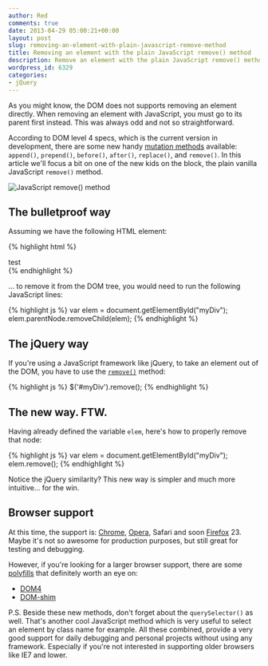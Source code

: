 ```yaml
---
author: Red
comments: true
date: 2013-04-29 05:00:21+00:00
layout: post
slug: removing-an-element-with-plain-javascript-remove-method
title: Removing an element with the plain JavaScript remove() method
description: Remove an element with the plain JavaScript remove() method available in the current DOM4 specs along with other mutation methods like append(), prepend(), before(), after() and replace().
wordpress_id: 6329
categories:
- jQuery
---
```


As you might know, the DOM does not supports removing an element directly. When removing an element with JavaScript, you must go to its parent first instead. This was always odd and not so straightforward.

According to DOM level 4 specs, which is the current version in development, there are some new handy [mutation methods](https://dvcs.w3.org/hg/domcore/raw-file/tip/Overview.html#interface-element) available: `append()`, `prepend()`, `before()`, `after()`, `replace()`, and `remove()`. In this article we'll focus a bit on one of the new kids on the block, the plain vanilla JavaScript `remove()` method.

![JavaScript remove() method](http://www.red-team-design.com/wp-content/uploads/2013/04/javascript-remove-method.png)

<!-- more -->

## The bulletproof way

Assuming we have the following HTML element:    
    
{% highlight html %}
<div id="myDiv">test</div>
{% endhighlight %}

... to remove it from the DOM tree, you would need to run the following JavaScript lines:
    
{% highlight js %}
var elem = document.getElementById("myDiv");
elem.parentNode.removeChild(elem);
{% endhighlight %}


## The jQuery way

If you're using a JavaScript framework like jQuery, to take an element out of the DOM, you have to use the [`remove()`](http://api.jquery.com/remove/) method:
    
{% highlight js %}
$('#myDiv').remove();
{% endhighlight %}

## The new way. FTW.


Having already defined the variable `elem`, here's how to properly remove that node:

{% highlight js %}
var elem = document.getElementById("myDiv");
elem.remove();
{% endhighlight %}


Notice the jQuery similarity? This new way is simpler and much more intuitive... for the win.

## Browser support

At this time, the support is: [Chrome](http://trac.webkit.org/changeset/129400), [Opera](http://www.opera.com/docs/specs/presto2.12/#m212-395), Safari and soon [Firefox](http://hg.mozilla.org/mozilla-central/rev/9b71c6c95c6c) 23. Maybe it's not so awesome for production purposes, but still great for testing and debugging.

However, if you're looking for a larger browser support, there are some [polyfills](https://github.com/Modernizr/Modernizr/wiki/HTML5-Cross-Browser-Polyfills) that definitely worth an eye on:

	
  * [DOM4](https://github.com/WebReflection/dom4#dom4)	
  * [DOM-shim](https://github.com/Raynos/DOM-shim)

P.S. Beside these new methods, don't forget about the `querySelector()` as well. That's another cool JavaScript method which is very useful to select an element by class name for example. All these combined, provide a very good support for daily debugging and personal projects without using any framework. Especially if you're not interested in supporting older browsers like IE7 and lower.